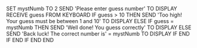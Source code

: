 SET mystNumb TO 2
SEND 'Please enter guess number' TO DISPLAY
RECEIVE guess FROM KEYBOARD
IF guess > 10 THEN
SEND 'Too high! Your guess must be between 1 and 10' TO DISPLAY
  ELSE
  IF guess = mystNumb THEN
  SEND 'Well done! You guess correctly' TO DISPLAY
    ELSE
    SEND 'Back luck! The correct number is' = mystNumb TO DISPLAY
    IF END
  IF END
IF END
END
